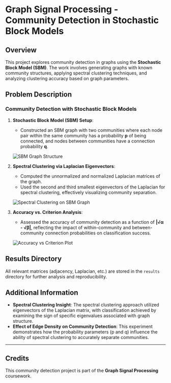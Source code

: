 # Graph Signal Processing - Community Detection in Stochastic Block Models

## Overview

This project explores community detection in graphs using the **Stochastic Block Model (SBM)**. The work involves generating graphs with known community structures, applying spectral clustering techniques, and analyzing clustering accuracy based on graph parameters.

## Problem Description

### Community Detection with Stochastic Block Models

1. **Stochastic Block Model (SBM) Setup**:  
   - Constructed an SBM graph with two communities where each node pair within the same community has a probability **p** of being connected, and nodes between communities have a connection probability **q**.
   
   ![SBM Graph Structure](path/to/your/image1.png)

2. **Spectral Clustering via Laplacian Eigenvectors**:  
   - Computed the unnormalized and normalized Laplacian matrices of the graph.
   - Used the second and third smallest eigenvectors of the Laplacian for spectral clustering, effectively visualizing community separation.

   ![Spectral Clustering on SBM Graph](path/to/your/image2.png)

3. **Accuracy vs. Criterion Analysis**:  
   - Assessed the accuracy of community detection as a function of **|√α - √β|**, reflecting the impact of within-community and between-community connection probabilities on classification success.
   
   ![Accuracy vs Criterion Plot](path/to/your/image3.png)

## Results Directory

All relevant matrices (adjacency, Laplacian, etc.) are stored in the `results` directory for further analysis and reproducibility.

## Additional Information

- **Spectral Clustering Insight**: The spectral clustering approach utilized eigenvectors of the Laplacian matrix, with classification achieved by examining the sign of specific eigenvalues associated with graph structure.
- **Effect of Edge Density on Community Detection**: This experiment demonstrates how the probability parameters (p and q) influence the ability of spectral clustering to accurately separate communities.

---

## Credits

This community detection project is part of the **Graph Signal Processing** coursework.
